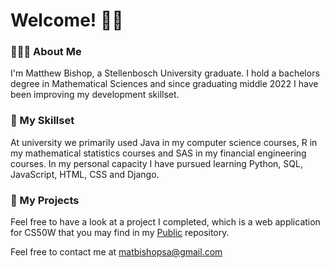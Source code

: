 # Welcome! 👋🏻

### 👨🏼‍💻 About Me
I'm Matthew Bishop, a Stellenbosch University graduate. I hold a bachelors degree in Mathematical Sciences and since graduating middle 2022 I have been improving my development skillset.  

###  🔧 My Skillset
At university we primarily used Java in my computer science courses, R in my mathematical statistics courses and SAS in my financial engineering courses. In my personal capacity I have pursued learning Python, SQL, JavaScript, HTML, CSS and Django.

### 📲 My Projects
Feel free to have a look at a project I completed, which is a web application for CS50W that you may find in my [Public](https://github.com/matbishop/Public/tree/main/capstone) repository.  

Feel free to contact me at matbishopsa@gmail.com
